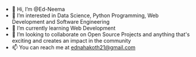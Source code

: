 - 👋 Hi, I’m @Ed-Neema
- 👀 I’m interested in Data Science, Python Programming, Web Development and Software Engineering
- 🌱 I’m currently learning Web Development
- 💞️ I’m looking to collaborate on Open Source Projects and anything that's exciting and creates an impact in the community
- 📫 You can reach me at ednahakoth21@gmail.com

<!---
Ed-Neema/Ed-Neema is a ✨ special ✨ repository because its `README.md` (this file) appears on your GitHub profile.
You can click the Preview link to take a look at your changes.
--->
